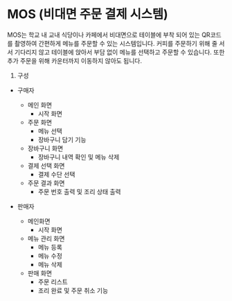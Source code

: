 # MOS (비대면 주문 결제 시스템)
MOS는 학교 내 교내 식당이나 카페에서 비대면으로 테이블에 부착 되어 있는 QR코드를 촬영하여 간편하게 메뉴를 주문할 수 있는 시스템입니다.
커피를 주문하기 위해 줄 서서 기다리지 않고 테이블에 앉아서 부담 없이 메뉴를 선택하고 주문할 수 있습니다. 또한 추가 주문을 위해 카운터까지 이동하지 않아도 됩니다.

1. 구성
* 구매자
  * 메인 화면 
    - 시작 화면
  * 주문 화면
    - 메뉴 선택
    - 장바구니 담기 기능
  * 장바구니 화면
    - 장바구니 내역 확인 및 메뉴 삭제
  * 결제 선택 화면
    - 결제 수단 선택
  * 주문 결과 화면
    - 주문 번호 출력 및 조리 상태 출력

* 판매자
  * 메인화면
    - 시작 화면
   * 메뉴 관리 화면
     - 메뉴 등록
     - 메뉴 수정
     - 메뉴 삭제
   * 판매 화면
     - 주문 리스트
     - 조리 완료 및 주문 취소 기능
